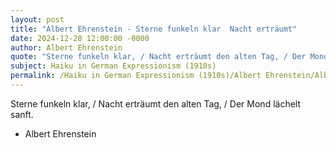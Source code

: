```yaml
---
layout: post
title: "Albert Ehrenstein - Sterne funkeln klar  Nacht erträumt"
date: 2024-12-28 12:00:00 -0000
author: Albert Ehrenstein
quote: "Sterne funkeln klar, / Nacht erträumt den alten Tag, / Der Mond lächelt sanft."
subject: Haiku in German Expressionism (1910s)
permalink: /Haiku in German Expressionism (1910s)/Albert Ehrenstein/Albert Ehrenstein - Sterne funkeln klar  Nacht erträumt
---
```


Sterne funkeln klar, / Nacht erträumt den alten Tag, / Der Mond lächelt sanft.

- Albert Ehrenstein
